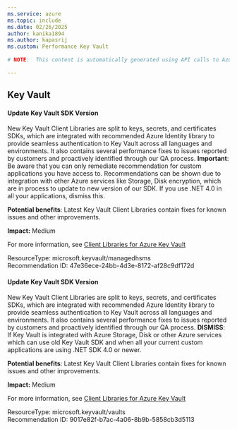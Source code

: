 ```yaml
---
ms.service: azure
ms.topic: include
ms.date: 02/26/2025
author: kanika1894
ms.author: kapasrij
ms.custom: Performance Key Vault
  
# NOTE:  This content is automatically generated using API calls to Azure. Any edits made on these files will be overwritten in the next run of the script. 
  
---
```

  
## Key Vault  
  
<!--47e36ece-24bb-4d3e-8172-af28c9df172d_begin-->

#### Update Key Vault SDK Version  
  
New Key Vault Client Libraries are split to keys, secrets, and certificates SDKs, which are integrated with recommended Azure Identity library to provide seamless authentication to Key Vault across all languages and environments. It also contains several performance fixes to issues reported by customers and proactively identified through our QA process. **Important**: Be aware that you can only remediate recommendation for custom applications you have access to. Recommendations can be shown due to integration with other Azure services like Storage, Disk encryption, which are in process to update to new version of our SDK. If you use .NET 4.0 in all your applications, dismiss this.  
  
**Potential benefits**: Latest Key Vault Client Libraries contain fixes for known issues and other improvements.  

**Impact:** Medium
  
For more information, see [Client Libraries for Azure Key Vault](/azure/key-vault/general/client-libraries)  

ResourceType: microsoft.keyvault/managedhsms  
Recommendation ID: 47e36ece-24bb-4d3e-8172-af28c9df172d  


<!--47e36ece-24bb-4d3e-8172-af28c9df172d_end-->

<!--9017e82f-b7ac-4a06-8b9b-5858cb3d5113_begin-->

#### Update Key Vault SDK Version  
  
New Key Vault Client Libraries are split to keys, secrets, and certificates SDKs, which are integrated with recommended Azure Identity library to provide seamless authentication to Key Vault across all languages and environments. It also contains several performance fixes to issues reported by customers and proactively identified through our QA process. **DISMISS**: If Key Vault is integrated with Azure Storage, Disk or other Azure services which can use old Key Vault SDK and when all your current custom applications are using .NET SDK 4.0 or newer.  
  
**Potential benefits**: Latest Key Vault Client Libraries contain fixes for known issues and other improvements.  

**Impact:** Medium
  
For more information, see [Client Libraries for Azure Key Vault](/azure/key-vault/general/client-libraries)  

ResourceType: microsoft.keyvault/vaults  
Recommendation ID: 9017e82f-b7ac-4a06-8b9b-5858cb3d5113  


<!--9017e82f-b7ac-4a06-8b9b-5858cb3d5113_end-->

<!--articleBody-->
